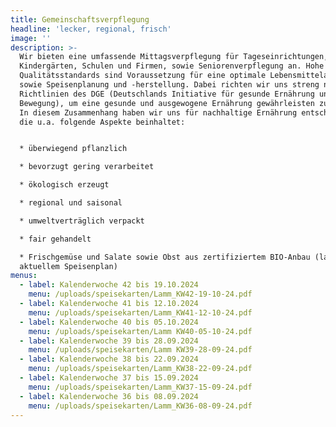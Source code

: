 ```yaml
---
title: Gemeinschaftsverpflegung
headline: 'lecker, regional, frisch'
image: ''
description: >-
  Wir bieten eine umfassende Mittagsverpflegung für Tageseinrichtungen,
  Kindergärten, Schulen und Firmen, sowie Seniorenverpflegung an. Hohe
  Qualitätsstandards sind Voraussetzung für eine optimale Lebensmittelauswahl
  sowie Speisenplanung und -herstellung. Dabei richten wir uns streng nach den
  Richtlinien des DGE (Deutschlands Initiative für gesunde Ernährung und mehr
  Bewegung), um eine gesunde und ausgewogene Ernährung gewährleisten zu können.
  In diesem Zusammenhang haben wir uns für nachhaltige Ernährung entschieden,
  die u.a. folgende Aspekte beinhaltet:


  * überwiegend pflanzlich

  * bevorzugt gering verarbeitet

  * ökologisch erzeugt

  * regional und saisonal

  * umweltverträglich verpackt

  * fair gehandelt

  * Frischgemüse und Salate sowie Obst aus zertifiziertem BIO-Anbau (laut
  aktuellem Speisenplan)
menus:
  - label: Kalenderwoche 42 bis 19.10.2024
    menu: /uploads/speisekarten/Lamm_KW42-19-10-24.pdf
  - label: Kalenderwoche 41 bis 12.10.2024
    menu: /uploads/speisekarten/Lamm_KW41-12-10-24.pdf
  - label: Kalenderwoche 40 bis 05.10.2024
    menu: /uploads/speisekarten/Lamm KW40-05-10-24.pdf
  - label: Kalenderwoche 39 bis 28.09.2024
    menu: /uploads/speisekarten/Lamm KW39-28-09-24.pdf
  - label: Kalenderwoche 38 bis 22.09.2024
    menu: /uploads/speisekarten/Lamm_KW38-22-09-24.pdf
  - label: Kalenderwoche 37 bis 15.09.2024
    menu: /uploads/speisekarten/Lamm_KW37-15-09-24.pdf
  - label: Kalenderwoche 36 bis 08.09.2024
    menu: /uploads/speisekarten/Lamm_KW36-08-09-24.pdf
---
```


